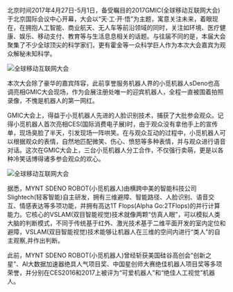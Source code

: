 <!--
author: MYNT
head: http://www.slightech.com/ico/favicon.png
date: 2017-05-04
title: 小觅机器人亮相2017GMIC 迎来送往数万观众
tags: 小觅机器人, 硅谷
category: 小觅机器人
status: publish
language: cn
summary: 北京时间2017年4月27日-5月1日，备受瞩目的2017GMIC(全球移动互联网大会)于北京国际会议中心开幕，大会以“天·工·开·悟”为主题，寓意关注未来，着眼现在，在拥抱人工智能、商业航天、无人车等前沿领域的同时，关注如环境、医疗健康、娱乐、移动支付、教育等与生活息息相关的话题......
-->

北京时间2017年4月27日-5月1日，备受瞩目的2017GMIC(全球移动互联网大会)于北京国际会议中心开幕，大会以“天·工·开·悟”为主题，寓意关注未来，着眼现在，在拥抱人工智能、商业航天、无人车等前沿领域的同时，关注如环境、医疗健康、娱乐、移动支付、教育等与生活息息相关的话题。与往届不同的是，本届大会聚集了不少全球顶尖的科学家们，更有霍金等一众科学巨人作为本次大会嘉宾为观众解秘未知科学。

![全球移动互联网大会](https://static.slightech.com/img/news/2017gmic.jpg) 

本次大会除了豪华的嘉宾阵容，此前享誉服务机器人界的小觅机器人sDeno也高调亮相GMIC大会现场，作为会展注册处唯一的迎宾机器人，全程一直被围着拍照录像，不愧是机器人的第一网红。

GMIC大会上，得益于小觅机器人先进的人脸识别技术，捕获了大批参会观众。记得小觅机器人首次亮相CES(国际消费电子展)时，由于观众没有拿他手上的宣传单，现场臭脸了半天，引发现场一阵哄笑。在与观众互动的过程中，小觅机器人可以根据观众的表情，自然地匹配微笑、伤心、愤怒等多种表情，并与观众进行语音对话。这次在GMIC大会上，三台小觅机器人分工合作，不仅强行卖萌，更是以各种冷笑话博得诸多参会观众的欢心。

![全球移动互联网大会](https://static.slightech.com/img/news/2017gmic1.jpg) 

据悉，MYNT SDENO ROBOT(小觅机器人)由横跨中美的智能科技公司Slightech(轻客智能)自主研发，拥有三维避障、智能路径、人脸识别、语音交互、情感表达等多项功能，并拥有高达1T Flops(Alpha Go:2TFlops)的并行计算能力。它核心的VSLAM(双目智能视觉)技术就像两颗“仿真人眼”，可以模拟人类大脑的判断模式，不同于传统基于红外、激光技术基于二维平面开发的室内定位和避障，VSLAM(双目智能视觉)技术能够让机器人在三维的空间内进行“类人”的自主观察,并作出判断。

此前，MYNT SDENO ROBOT(小觅机器人)曾经斩获美国硅谷高创会“创新之星”、AI大数据加速器绝具人气项目奖、中国星创师大赛绝佳机器人项目奖等多项荣誉，并分别在CES2016和2017上被评为“可爱机器人”和“绝佳人工视觉”机器人。
 